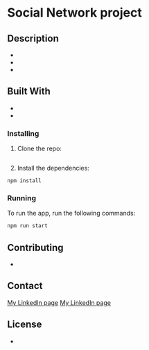 # Social Network project



## Description



-
-
-

## Built With

-
-

### Installing

1. Clone the repo:

```bash

```

2. Install the dependencies:

```
npm install
```

### Running

To run the app, run the following commands:

```bash
npm run start
```

## Contributing

-

## Contact

[My LinkedIn page](https://www.linkedin.com/in/benjaminmeldal/)
[My LinkedIn page](https://www.linkedin.com/in/ken-thore-bøeng-b2b1b3ba/)

## License

-
